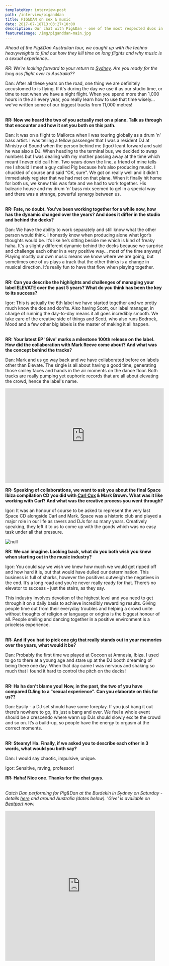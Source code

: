 ```yaml
---
templateKey: interview-post
path: /interview/piganddan
title: PIG&DAN on sex & music
date: 2017-07-18T13:03:27+10:00
description: Our chat with Pig&Dan - one of the most respected duos in modern day techno.
featuredImage: /img/piganddan-main.jpg
---
```

_Ahead of the Pig&Dan Australian tour, we caught up with the techno heavyweights to find out how they kill time on long flights and why music is a sexual experience..._

*RR: We're looking forward to your return to [Sydney](https://www.ravereviewz.net/Events-Location/Sydney). Are you ready for the long ass flight over to Australia??*

Dan: After all these years on the road, one thing we are definitely accustomed to is flying. If it's during the day we use it as our studio time, or time to rest when we have a night flight. When you spend more than 1,000 hours in the air every year, you really learn how to use that time wisely... we've written some of our biggest tracks from 11,000 metres!
<br><br>

**RR: Now we heard the two of you actually met on a plane. Talk us through that encounter and how it set you both on this path.**

Dan: It was on a flight to Mallorca when I was touring globally as a drum 'n' bass artist. I was telling a fellow passenger that I was a resident DJ at Ministry of Sound when the person behind me (Igor) leant forward and said he was also a DJ. When heading to the terminal bus, we decided to swap numbers but I was dealing with my mother passing away at the time which meant I never did call him. Two years down the line, a friend of mine tells me I should I meet a guy called Pig because he’s also producing music. I chuckled of course and said “OK, sure". We got on really well and it didn't immediately register that we had met on that plane. When it finally hit home for both us, we knew this was fate and we had to work together. His balearic house and my drum 'n' bass mix seemed to gel in a special way and there was a strange, powerful synergy between us.
<br><br>

**RR: Fate, no doubt. You’ve been working together for a while now, how has the dynamic changed over the years? And does it differ in the studio and behind the decks?**

Dan: We have the ability to work separately and still know what the other person would think. I honestly know when producing alone what Igor’s thoughts would be. It’s like he’s sitting beside me which is kind of freaky haha. It's a slightly different dynamic behind the decks because we surprise and challenge each other in a very positive way... most of the time anyway! Playing mostly our own music means we know where we are going, but sometimes one of us plays a track that the other thinks is a change in musical direction. It’s really fun to have that flow when playing together.
<br><br>

**RR: Can you describe the highlights and challenges of managing your label ELEVATE over the past 5 years? What do you think has been the key to its success?**

Igor: This is actually the 6th label we have started together and we pretty much know the dos and don’ts. Also having Scott, our label manager, in charge of running the day-to-day means it all goes incredibly smooth. We take care of the creative side of things and Scott, who also runs Bedrock, Mood and a few other big labels is the master of making it all happen.
<br><br>

**RR: Your latest EP 'Give' marks a milestone 100th release on the label. How did the collaboration with Mark Reeve come about? And what was the concept behind the tracks?**

Dan: Mark and us go way back and we have collaborated before on labels other than Elevate. The single is all about having a good time, generating those smiley faces and hands in the air moments on the dance floor. Both tracks are really pumping yet euphoric records that are all about elevating the crowd, hence the label's name.

<iframe width="100%" height="300" scrolling="no" frameborder="no" allow="autoplay" src="https://w.soundcloud.com/player/?url=https%3A//api.soundcloud.com/playlists/555250029&color=%23ff5500&auto_play=false&hide_related=false&show_comments=true&show_user=true&show_reposts=false&show_teaser=true&visual=true"></iframe>

**RR: Speaking of collaborations, we want to ask you about the final Space Ibiza compilation CD you did with [Carl Cox](https://magazine.ravereviewz.net/interview/carl-cox-pure) & Mark Brown. What was it like working with Carl? And what was the creative process you went through?**

Igor: It was an honour of course to be asked to represent the very last Space CD alongside Carl and Mark. Space was a historic club and played a major role in our life as ravers and DJs for so many years. Creatively speaking, they left it to us to come up with the goods which was no easy task under all that pressure.

![null](/img/piganddan-gig.jpg)

**RR: We can imagine. Looking back, what do you both wish you knew when starting out in the music industry?**

Igor: You could say we wish we knew how much we would get ripped off and how hard it is, but that would have dulled our determination. This business is full of sharks, however the positives outweigh the negatives in the end. It’s a long road and you’re never really ready for that. There’s no elevator to success - just the stairs, as they say.

This industry involves devotion of the highest level and you need to get through it on a daily basis to achieve incredibly rewarding results. Giving people time out from their everyday troubles and helping a crowd unite without thoughts of religion or language or origins is the biggest honour of all. People smiling and dancing together in a positive environment is a priceless experience.
<br><br> 

**RR: And if you had to pick one gig that really stands out in your memories over the years, what would it be?**

Dan: Probably the first time we played at Cocoon at Amnesia, Ibiza. I used to go to there at a young age and stare up at the DJ booth dreaming of being there one day. When that day came I was nervous and shaking so much that I found it hard to control the pitch on the decks!
<br><br>

**RR: Ha ha don't blame you! Now, in the past, the two of you have compared DJing to a "sexual experience". Can you elaborate on this for us??**

Dan: Easily - a DJ set should have some foreplay. If you just bang it out there’s nowhere to go, it’s just a bang and over. We feel a whole event should be a crescendo where warm up DJs should slowly excite the crowd and so on. It’s a build-up, so people have the energy to orgasm at the correct moments.
<br><br>

**RR: Steamy! Ha. Finally, if we asked you to describe each other in 3 words, what would you both say?**

Dan: I would say chaotic, impulsive, unique. 

Igor: Sensitive, raving, professor!

**RR: Haha! Nice one. Thanks for the chat guys.**
<br><br>

_Catch Dan performing for Pig&Dan at the Burdekin in Sydney on Saturday - details [here](https://bit.ly/2KTkXfC) and around Australia (dates below). 'Give' is available on [Beatport](https://www.beatport.com/release/give-ep/2315538) now._

<iframe src="https://www.facebook.com/plugins/video.php?href=https%3A%2F%2Fwww.facebook.com%2Fpiganddan%2Fvideos%2F10156476400049110%2F&show_text=0&width=476" width="476" height="476" style="border:none;overflow:hidden" scrolling="no" frameborder="0" allowTransparency="true" allowFullScreen="true"></iframe>
